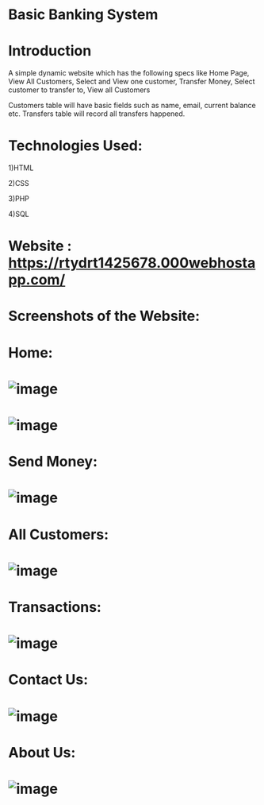 # Basic Banking System
# Introduction
A simple dynamic website which has the following specs like Home Page, View All Customers, Select and View one customer, Transfer Money, Select customer to transfer to, View all Customers 

Customers table will have basic fields such as name, email,
current balance etc. Transfers table will record all transfers
happened.
# Technologies Used:
 1)HTML
 
 2)CSS
 
 3)PHP
 
 4)SQL
 
# Website : https://rtydrt1425678.000webhostapp.com/

# Screenshots of the Website:
# Home:
# ![image](https://user-images.githubusercontent.com/93476373/227765028-2c30ae0f-6474-47a8-9af0-670d38724336.png)
# ![image](https://user-images.githubusercontent.com/93476373/227765076-39e33067-8580-493b-9005-9b1f18c41e6d.png)
# Send Money:
# ![image](https://user-images.githubusercontent.com/93476373/227765105-dba559bf-835d-4bc7-a320-9ab44e8765bd.png)
# All Customers:
# ![image](https://user-images.githubusercontent.com/93476373/227765127-3a95a1ad-ba10-4b2e-ab0e-046c92beb19c.png)
# Transactions:
# ![image](https://user-images.githubusercontent.com/93476373/227765249-e8a35056-d09c-4579-b279-c6c49e096bd3.png)
# Contact Us:
# ![image](https://user-images.githubusercontent.com/93476373/227765267-c1276f0a-9727-4a99-8b26-e27a71eaf290.png)
# About Us:
# ![image](https://user-images.githubusercontent.com/93476373/227765302-95208ba0-6816-41a1-a021-70e53f75f782.png)
